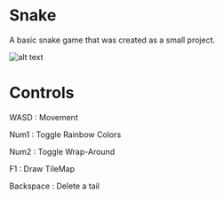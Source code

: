 # Snake
A basic snake game that was created as a small project.

![alt text](https://github.com/ordyHHydro/markdown-here/raw/master/src/Snake.png "Snake Screenshot")

# Controls
WASD   : Movement

Num1   : Toggle Rainbow Colors

Num2   : Toggle Wrap-Around

F1     : Draw TileMap

Backspace : Delete a tail
